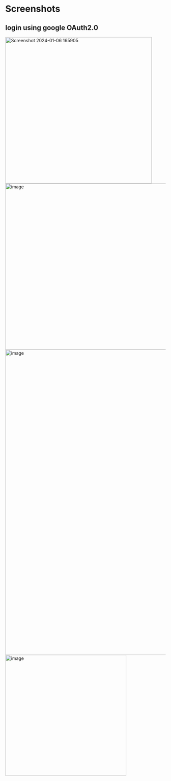 # Screenshots

## login using google OAuth2.0
<img width="460" alt="Screenshot 2024-01-06 165905" src="https://github.com/tejasri415/Invoice-Reminder-using-Zapier-Automation/assets/85746815/34e9c51e-d71e-4c4d-b121-78bf19b71f50">

<img width="523" alt="image" src="https://github.com/tejasri415/Invoice-Reminder-using-Zapier-Automation/assets/85746815/aa8170bc-5ab1-4a4c-89b7-1fac3baae158">

<img width="960" alt="image" src="https://github.com/tejasri415/Invoice-Reminder-using-Zapier-Automation/assets/85746815/cba93ee6-4981-49d2-8d6d-31441f98a97e">

<img width="380" alt="image" src="https://github.com/tejasri415/Invoice-Reminder-using-Zapier-Automation/assets/85746815/57a7aaa4-13ee-4d9d-b412-71401f243948">
